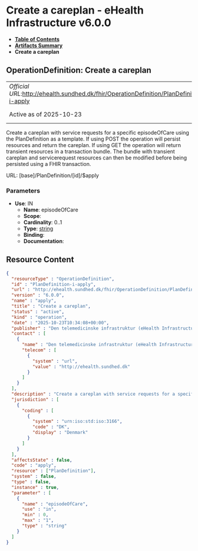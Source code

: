 # Create a careplan - eHealth Infrastructure v6.0.0

* [**Table of Contents**](toc.md)
* [**Artifacts Summary**](artifacts.md)
* **Create a careplan**

## OperationDefinition: Create a careplan 

| | |
| :--- | :--- |
| *Official URL*:http://ehealth.sundhed.dk/fhir/OperationDefinition/PlanDefinition-i-apply | *Version*:6.0.0 |
| Active as of 2025-10-23 | *Computable Name*:apply |

 
Create a careplan with service requests for a specific episodeOfCare using the PlanDefinition as a template. If using POST the operation will persist resources and return the careplan. If using GET the operation will return transient resources in a transaction bundle. The bundle with transient careplan and servicerequest resources can then be modified before being persisted using a FHIR transaction. 

URL: [base]/PlanDefinition/[id]/$apply

### Parameters

* **Use**: IN
  * **Name**: episodeOfCare
  * **Scope**: 
  * **Cardinality**: 0..1
  * **Type**: [string](http://hl7.org/fhir/R4/datatypes.html#string)
  * **Binding**: 
  * **Documentation**: 



## Resource Content

```json
{
  "resourceType" : "OperationDefinition",
  "id" : "PlanDefinition-i-apply",
  "url" : "http://ehealth.sundhed.dk/fhir/OperationDefinition/PlanDefinition-i-apply",
  "version" : "6.0.0",
  "name" : "apply",
  "title" : "Create a careplan",
  "status" : "active",
  "kind" : "operation",
  "date" : "2025-10-23T10:34:08+00:00",
  "publisher" : "Den telemedicinske infrastruktur (eHealth Infrastructure)",
  "contact" : [
    {
      "name" : "Den telemedicinske infrastruktur (eHealth Infrastructure)",
      "telecom" : [
        {
          "system" : "url",
          "value" : "http://ehealth.sundhed.dk"
        }
      ]
    }
  ],
  "description" : "Create a careplan with service requests for a specific episodeOfCare using the PlanDefinition as a template. If using POST the operation will persist resources and return the careplan. If using GET the operation will return transient resources in a transaction bundle. The bundle with transient careplan and servicerequest resources can then be modified before being persisted using a FHIR transaction.",
  "jurisdiction" : [
    {
      "coding" : [
        {
          "system" : "urn:iso:std:iso:3166",
          "code" : "DK",
          "display" : "Denmark"
        }
      ]
    }
  ],
  "affectsState" : false,
  "code" : "apply",
  "resource" : ["PlanDefinition"],
  "system" : false,
  "type" : false,
  "instance" : true,
  "parameter" : [
    {
      "name" : "episodeOfCare",
      "use" : "in",
      "min" : 0,
      "max" : "1",
      "type" : "string"
    }
  ]
}

```
